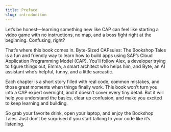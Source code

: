```yaml
---
title: Preface
slug: introduction
---
```

Let’s be honest—learning something new like CAP can feel like starting a video game with no instructions, no map, and a boss fight right at the beginning. Confusing, right?

That’s where this book comes in. Byte-Sized CAPsules: The Bookshop Tales is a fun and friendly way to learn how to build apps using SAP’s Cloud Application Programming Model (CAP). You’ll follow Alex, a developer trying to figure things out, Emma, a smart architect who helps him, and Byte, an AI assistant who’s helpful, funny, and a little sarcastic.

Each chapter is a short story filled with real code, common mistakes, and those great moments when things finally work. This book won’t turn you into a CAP expert overnight, and it doesn’t cover every tiny detail. But it will help you understand the basics, clear up confusion, and make you excited to keep learning and building.

So grab your favorite drink, open your laptop, and enjoy the Bookshop Tales. Just don’t be surprised if you start talking to your code like it’s listening.
